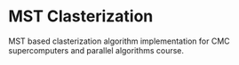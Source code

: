 # MST Clasterization

MST based clasterization algorithm implementation for CMC supercomputers and parallel algorithms course.
